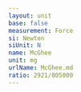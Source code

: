 ```yaml
---
layout: unit
base: false
measurement: Force
si: Newton
siUnit: N
name: McGhee
unit: mg
urlName: McGhee.md
ratio: 2921/805000
---
```

